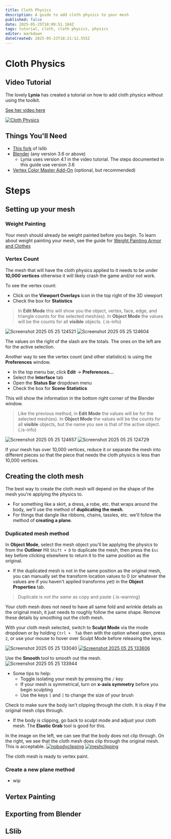 ```yaml
---
title: Cloth Physics
description: A guide to add cloth physics to your mesh
published: false
date: 2025-05-25T18:09:51.184Z
tags: tutorial, cloth, cloth physics, physics
editor: markdown
dateCreated: 2025-05-23T18:21:12.555Z
---
```


# Cloth Physics

## Video Tutorial

The lovely **Lynia** has created a tutorial on how to add cloth physics without using the toolkit.

[See her video here](https://www.youtube.com/watch?v=-dXZ11lBXH4&list=PLy0yNPbdX35HvxgIuDE-oI9br25SoWtOk)

[![Cloth Physics](https://markdown-videos-api.jorgenkh.no/url?url=https%3A%2F%2Fwww.youtube.com%2Fwatch%3Fv%3D-dXZ11lBXH4%26list%3DPLy0yNPbdX35HvxgIuDE-oI9br25SoWtOk)](https://www.youtube.com/watch?v=-dXZ11lBXH4&list=PLy0yNPbdX35HvxgIuDE-oI9br25SoWtOk)

## Things You'll Need

- [This fork](https://github.com/nicoco007/lslib) of lslib
- [Blender](https://www.blender.org/download/) (any version 3.6 or above)
	- Lynia uses version 4.1 in the video tutorial. The steps documented in this guide use version 3.6
- [Vertex Color Master Add-On](https://github.com/andyp123/blender_vertex_color_master/releases) (optional, but recommended)

# Steps

## Setting up your mesh

### Weight Painting

Your mesh should already be weight painted before you begin. To learn about weight painting your mesh, see the guide for [Weight Painting Armor and Clothes](https://wiki.bg3.community/en/Tutorials/Visual/Weight-Painting-Armor)

### Vertex Count

The mesh that will have the cloth physics applied to it needs to be under **10,000 vertices** otherwise it will likely crash the game and/or not work. 

To see the vertex count:
- Click on the **Viewport Overlays** icon in the top right of the 3D viewport
- Check the box for **Statistics**

> In **Edit Mode** this will show you the object, vertex, face, edge, and triangle counts for the selected mesh(es). In **Object Mode** the values will be the counts for all **visible** objects.
{.is-info}

![Screenshot 2025 05 25 124521](https://tinypic.host/images/2025/05/25/Screenshot-2025-05-25-124521.png) ![Screenshot 2025 05 25 124604](https://tinypic.host/images/2025/05/25/Screenshot-2025-05-25-124604.png)

The values on the right of the slash are the totals. The ones on the left are for the active selection.

Another way to see the vertex count (and other statistics) is using the **Preferences** window. 

- In the top menu bar, click **Edit** → **Preferences...**
- Select the **Interface** tab
- Open the **Status Bar** dropdown menu
- Check the box for **Scene Statistics**

This will show the information in the bottom right corner of the Blender window. 

> Like the previous method, in **Edit Mode** the values will be for the selected mesh(es). In **Object Mode** the values will be the counts for all **visible** objects, but the name you see is that of the active object.
{.is-info}

![Screenshot 2025 05 25 124657](https://tinypic.host/images/2025/05/25/Screenshot-2025-05-25-124657.png)
![Screenshot 2025 05 25 124729](https://tinypic.host/images/2025/05/25/Screenshot-2025-05-25-124729.png)


If your mesh has over 10,000 vertices, reduce it or separate the mesh into different pieces so that the piece that needs the cloth physics is less than 10,000 vertices.

## Creating the cloth mesh

The best way to create the cloth mesh will depend on the shape of the mesh you're applying the physics to. 

- For something like a skirt, a dress, a robe, etc. that wraps around the body, we'll use the method of **duplicating the mesh**. 
- For things that dangle like ribbons, chains, tassles, etc. we'll follow the method of **creating a plane**.

### Duplicated mesh method

In **Object Mode**, select the mesh object you'll be applying the physics to from the **Outliner**
Hit `Shift + D` to duplicate the mesh, then press the `Esc` key before clicking elsewhere to return it to the same position as the original.
- If the duplicated mesh is not in the same position as the original mesh, you can manually set the transform location values to 0 (or whatever the values are if you haven't applied transforms yet) in the **Object Properties** tab.

> Duplicate is _not the same_ as copy and paste
{.is-warning}

Your cloth mesh does not need to have all same fold and wrinkle details as the original mesh, it just needs to roughly follow the same shape. Remove these details by smoothing out the cloth mesh. 

With your cloth mesh selected, switch to **Sculpt Mode** via the mode dropdown or by holding `Ctrl +  Tab` then with the option wheel open, press `2`, or use your mouse to hover over Sculpt Mode before releasing the keys.

![Screenshot 2025 05 25 133040](https://tinypic.host/images/2025/05/25/Screenshot-2025-05-25-133040.png) [![Screenshot 2025 05 25 133606](https://tinypic.host/images/2025/05/25/Screenshot-2025-05-25-133606.md.png)](https://tinypic.host/image/Screenshot-2025-05-25-133606.3YolL4)

Use the **Smooth** tool to smooth out the mesh.
![Screenshot 2025 05 25 133944](https://tinypic.host/images/2025/05/25/Screenshot-2025-05-25-133944.png)
- Some tips to help:
	- Toggle isolating your mesh by pressing the `/` key
	- If your mesh is symmetrical, turn on **x-axis symmetry** before you begin sculpting
	- Use the keys `[` and `]` to change the size of your brush

Check to make sure the body isn't clipping through the cloth. It is okay if the original mesh clips through.
- If the body *is* clipping, go back to sculpt mode and adjust your cloth mesh. The **Elastic Grab** tool is good for this. 

In the image on the left, we can see that the body does not clip through. On the right, we see that the cloth mesh does clip through the original mesh. This is acceptable.
[![nobodyclipping](https://tinypic.host/images/2025/05/25/nobodyclipping.md.png)](https://tinypic.host/image/nobodyclipping.3Yo0PE) [![meshclipping](https://tinypic.host/images/2025/05/25/meshclipping.md.png)](https://tinypic.host/image/meshclipping.3Yo6M5)

The cloth mesh is ready to vertex paint.

### Create a new plane method

- wip

## Vertex Painting


## Exporting from Blender

## LSlib
